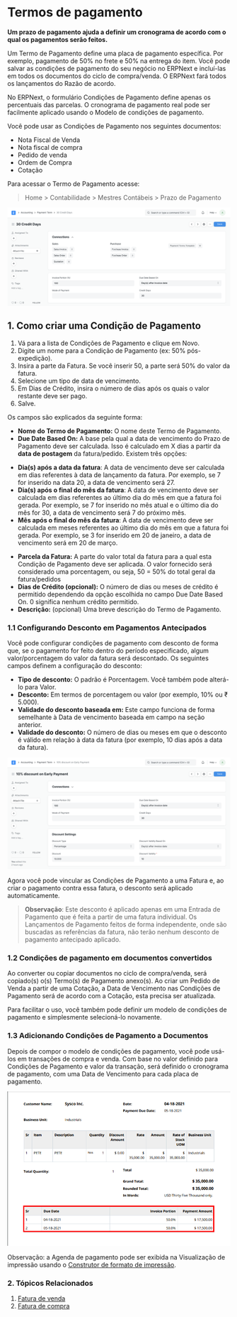 # Termos de pagamento


**Um prazo de pagamento ajuda a definir um cronograma de acordo com o qual os pagamentos serão feitos.**


Um Termo de Pagamento define uma placa de pagamento específica. Por exemplo, pagamento de 50% no frete e 50% na entrega do item. Você pode salvar as condições de pagamento do seu negócio no ERPNext e incluí-las em todos os documentos do ciclo de compra/venda. O ERPNext fará todos os lançamentos do Razão de acordo.


No ERPNext, o formulário Condições de Pagamento define apenas os percentuais das parcelas. O cronograma de pagamento real pode ser facilmente aplicado usando o Modelo de condições de pagamento.


Você pode usar as Condições de Pagamento nos seguintes documentos:


* Nota Fiscal de Venda
* Nota fiscal de compra
* Pedido de venda
* Ordem de Compra
* Cotação


Para acessar o Termo de Pagamento acesse:



>
> Home > Contabilidade > Mestres Contábeis > Prazo de Pagamento
>
>
>


![Condições de pagamento](/files/payment-terms.png)


## 1. Como criar uma Condição de Pagamento


1. Vá para a lista de Condições de Pagamento e clique em Novo.
2. Digite um nome para a Condição de Pagamento (ex: 50% pós-expedição).
3. Insira a parte da Fatura. Se você inserir 50, a parte será 50% do valor da fatura.
4. Selecione um tipo de data de vencimento.
5. Em Dias de Crédito, insira o número de dias após os quais o valor restante deve ser pago.
6. Salve.


Os campos são explicados da seguinte forma:


* **Nome do Termo de Pagamento:** O nome deste Termo de Pagamento.
* **Due Date Based On:** A base pela qual a data de vencimento do Prazo de Pagamento deve ser calculada. Isso é calculado em X dias a partir da **data de postagem** da fatura/pedido. Existem três opções:
+ **Dia(s) após a data da fatura**: A data de vencimento deve ser calculada em dias referentes à data de lançamento da fatura. Por exemplo, se 7 for inserido na data 20, a data de vencimento será 27.
+ **Dia(s) após o final do mês da fatura**: A data de vencimento deve ser calculada em dias referentes ao último dia do mês em que a fatura foi gerada. Por exemplo, se 7 for inserido no mês atual e o último dia do mês for 30, a data de vencimento será 7 do próximo mês.
+ **Mês após o final do mês da fatura**: A data de vencimento deve ser calculada em meses referentes ao último dia do mês em que a fatura foi gerada. Por exemplo, se 3 for inserido em 20 de janeiro, a data de vencimento será em 20 de março.
* **Parcela da Fatura:** A parte do valor total da fatura para a qual esta Condição de Pagamento deve ser aplicada. O valor fornecido será considerado uma porcentagem, ou seja, 50 = 50% do total geral da fatura/pedidos
* **Dias de Crédito (opcional):** O número de dias ou meses de crédito é permitido dependendo da opção escolhida no campo Due Date Based On. 0 significa nenhum crédito permitido.
* **Descrição:** (opcional) Uma breve descrição do Termo de Pagamento.


### 1.1 Configurando Desconto em Pagamentos Antecipados


Você pode configurar condições de pagamento com desconto de forma que, se o pagamento for feito dentro do período especificado, algum valor/porcentagem do valor da fatura será descontado. Os seguintes campos definem a configuração do desconto:


* **Tipo de desconto:** O padrão é Porcentagem. Você também pode alterá-lo para Valor.
* **Desconto:** Em termos de porcentagem ou valor (por exemplo, 10% ou ₹ 5.000).
* **Validade do desconto baseada em:** Este campo funciona de forma semelhante à Data de vencimento baseada em campo na seção anterior.
* **Validade do desconto:** O número de dias ou meses em que o desconto é válido em relação à data da fatura (por exemplo, 10 dias após a data da fatura).


![Condições de pagamento com desconto](/files/payment-terms-with-discount.png)


Agora você pode vincular as Condições de Pagamento a uma Fatura e, ao criar o pagamento contra essa fatura, o desconto será aplicado automaticamente.



>
> **Observação**: Este desconto é aplicado apenas em uma Entrada de Pagamento que é feita a partir de uma fatura individual. Os Lançamentos de Pagamento feitos de forma independente, onde são buscadas as referências da fatura, não terão nenhum desconto de pagamento antecipado aplicado.
>
>
>


### 1.2 Condições de pagamento em documentos convertidos


Ao converter ou copiar documentos no ciclo de compra/venda, será copiado(s) o(s) Termo(s) de Pagamento anexo(s). Ao criar um Pedido de Venda a partir de uma Cotação, a Data de Vencimento nas Condições de Pagamento será de acordo com a Cotação, esta precisa ser atualizada.


Para facilitar o uso, você também pode definir um modelo de condições de pagamento e simplesmente selecioná-lo novamente.


### 1.3 Adicionando Condições de Pagamento a Documentos


Depois de compor o modelo de condições de pagamento, você pode usá-los em transações de compra e venda. Com base no valor definido para Condições de Pagamento e valor da transação, será definido o cronograma de pagamento, com uma Data de Vencimento para cada placa de pagamento.


![Cronograma de pagamento](/files/payment-term-in-invoice.png)


Observação: a Agenda de pagamento pode ser exibida na Visualização de impressão usando o [Construtor de formato de impressão](/docs/v13/user/manual/en/setting-up/print/print-format-builder).


### 2. Tópicos Relacionados


1. [Fatura de venda](/docs/v13/user/manual/en/accounts/fatura-de-venda)
2. [Fatura de compra](/docs/v13/user/manual/en/accounts/purchase-invoice)